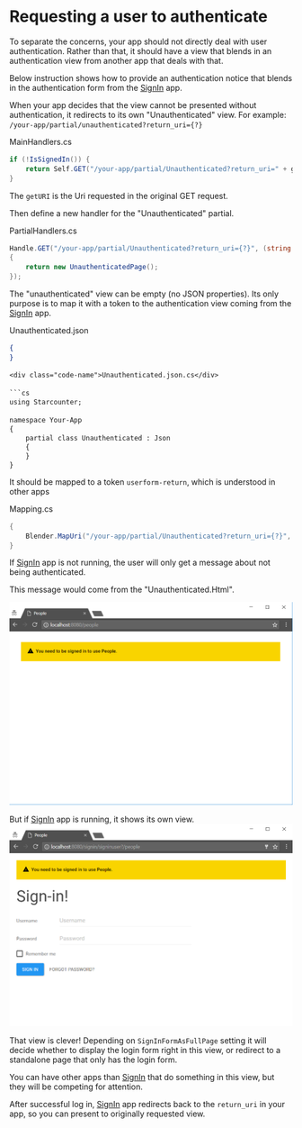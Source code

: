 # Requesting a user to authenticate

To separate the concerns, your app should not directly deal with user authentication. Rather than that, it should have a view that blends in an authentication view from another app that deals with that.

Below instruction shows how to provide an authentication notice that blends in the authentication form from the [SignIn](https://github.com/StarcounterApps/SignIn) app.

When your app decides that the view cannot be presented without authentication, it redirects to its own "Unauthenticated" view. 
For example: `/your-app/partial/unauthenticated?return_uri={?}`

<div class="code-name">MainHandlers.cs</div>

```cs
if (!IsSignedIn()) {
	return Self.GET("/your-app/partial/Unauthenticated?return_uri=" + getURI);
}
```


The `getURI` is the Uri requested in the original GET request.

Then define a new handler for the "Unauthenticated" partial.

<div class="code-name">PartialHandlers.cs</div>

```cs
Handle.GET("/your-app/partial/Unauthenticated?return_uri={?}", (string returnUri) => 
{
	return new UnauthenticatedPage();
});
```

The "unauthenticated" view can be empty (no JSON properties). Its only purpose is to map it with a token to the authentication view coming from the [SignIn](https://github.com/StarcounterApps/SignIn) app.

<div class="code-name">Unauthenticated.json</div>

```json
{
}
```

```
<div class="code-name">Unauthenticated.json.cs</div>

```cs
using Starcounter;

namespace Your-App 
{
    partial class Unauthenticated : Json 
    {
    }
}
```

It should be mapped to a token `userform-return`, which is understood in other apps

<div class="code-name">Mapping.cs</div>

```cs
{
	Blender.MapUri("/your-app/partial/Unauthenticated?return_uri={?}", "userform-return");
}
```


If [SignIn](https://github.com/StarcounterApps/SignIn) app is not running, the user will only get a message about not being authenticated.

This message would come from the "Unauthenticated.Html".

![When signin app is not running](/assets/Authentication-nosignin.png)


But if [SignIn](https://github.com/StarcounterApps/SignIn) app is running, it shows its own view. 
![When signin app is running](/assets/signin-authentication.png)

That view is clever! Depending on `SignInFormAsFullPage` setting it will decide whether to display the login form right in this view, or redirect to a standalone page that only has the login form.

You can have other apps than [SignIn](https://github.com/StarcounterApps/SignIn) that do something in this view, but they will be competing for attention.

After successful log in, [SignIn](https://github.com/StarcounterApps/SignIn) app redirects back to the `return_uri` in your app, so you can present to originally requested view.
